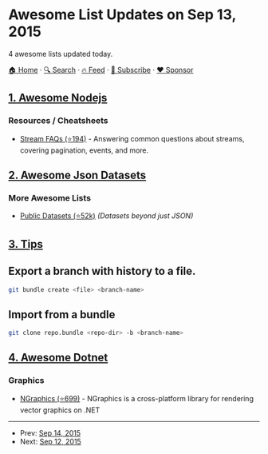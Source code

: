 # Awesome List Updates on Sep 13, 2015

4 awesome lists updated today.

[🏠 Home](/README.md) · [🔍 Search](https://www.trackawesomelist.com/search/) · [🔥 Feed](https://www.trackawesomelist.com/rss.xml) · [📮 Subscribe](https://trackawesomelist.us17.list-manage.com/subscribe?u=d2f0117aa829c83a63ec63c2f&id=36a103854c) · [❤️  Sponsor](https://github.com/sponsors/theowenyoung)



## [1. Awesome Nodejs](/content/sindresorhus/awesome-nodejs/README.md)

### Resources / Cheatsheets

*   [Stream FAQs (⭐194)](https://github.com/stephenplusplus/stream-faqs) - Answering common questions about streams, covering pagination, events, and more.

## [2. Awesome Json Datasets](/content/jdorfman/awesome-json-datasets/README.md)

### More Awesome Lists

*   [Public Datasets (⭐52k)](https://github.com/caesar0301/awesome-public-datasets) *(Datasets beyond just JSON)*

## [3. Tips](/content/git-tips/tips/README.md)

## Export a branch with history to a file.

```sh
git bundle create <file> <branch-name>
```
## Import from a bundle

```sh
git clone repo.bundle <repo-dir> -b <branch-name>
```

## [4. Awesome Dotnet](/content/quozd/awesome-dotnet/README.md)

### Graphics

*   [NGraphics (⭐699)](https://github.com/praeclarum/NGraphics) - NGraphics is a cross-platform library for rendering vector graphics on .NET

---

- Prev: [Sep 14, 2015](/content/2015/09/14/README.md)
- Next: [Sep 12, 2015](/content/2015/09/12/README.md)
